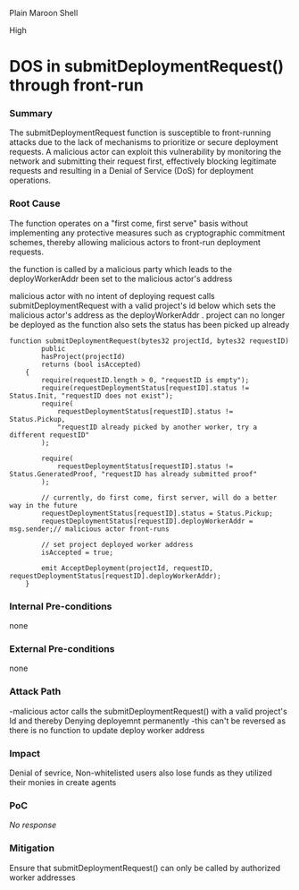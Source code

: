 Plain Maroon Shell

High

# DOS in submitDeploymentRequest() through front-run

### Summary

The submitDeploymentRequest function is susceptible to front-running attacks due to the lack of mechanisms to prioritize or secure deployment requests. A malicious actor can exploit this vulnerability by monitoring the network and submitting their request first, effectively blocking legitimate requests and resulting in a Denial of Service (DoS) for deployment operations.

### Root Cause

The function operates on a "first come, first serve" basis without implementing any protective measures such as cryptographic commitment schemes, thereby allowing malicious actors to front-run deployment requests.

the function is called by a malicious party which leads to the deployWorkerAddr been set to the malicious actor's address

malicious actor with no intent of deploying request calls submitDeploymentRequest with a valid project's id below which sets the malicious actor's address as the deployWorkerAddr .  project  can no longer be deployed as the function also sets the status has been picked up already
```solidity
function submitDeploymentRequest(bytes32 projectId, bytes32 requestID)
        public
        hasProject(projectId)
        returns (bool isAccepted)
    {
        require(requestID.length > 0, "requestID is empty");
        require(requestDeploymentStatus[requestID].status != Status.Init, "requestID does not exist");
        require(
            requestDeploymentStatus[requestID].status != Status.Pickup,
            "requestID already picked by another worker, try a different requestID"
        );

        require(
            requestDeploymentStatus[requestID].status != Status.GeneratedProof, "requestID has already submitted proof"
        );

        // currently, do first come, first server, will do a better way in the future
        requestDeploymentStatus[requestID].status = Status.Pickup;
        requestDeploymentStatus[requestID].deployWorkerAddr = msg.sender;// malicious actor front-runs

        // set project deployed worker address
        isAccepted = true;

        emit AcceptDeployment(projectId, requestID, requestDeploymentStatus[requestID].deployWorkerAddr);
    }
```

### Internal Pre-conditions

none

### External Pre-conditions

none

### Attack Path

-malicious actor calls the submitDeploymentRequest() with a valid project's Id and thereby Denying deployemnt permanently
-this can't be reversed as there is no function to update deploy worker address

### Impact

Denial of sevrice,  Non-whitelisted users also lose funds as they utilized their monies in create agents

### PoC

_No response_

### Mitigation

Ensure that  submitDeploymentRequest() can only be called by authorized worker addresses